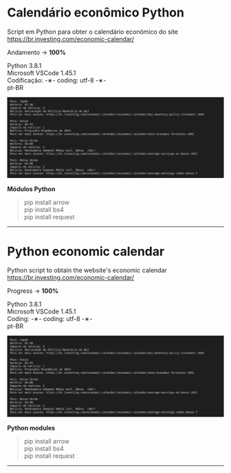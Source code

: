 # Calendário econômico Python

Script em Python para obter o calendário econômico do site https://br.investing.com/economic-calendar/

Andamento -> <strong>100%</strong>

Python 3.8.1 </br>
Microsoft VSCode 1.45.1 </br>
Codificação: -&lowast;- coding: utf-8 -&lowast;- </br>
pt-BR </br> 

![economic-calendar-result](https://github.com/alpdias/calendario-economico-python/blob/master/img/economic-calendar-result.png)

<strong>Módulos Python</strong>

> pip install arrow </br>
> pip install bs4 </br>
> pip install request </br>

---------------------------------------------------------------------------------------------------------

# Python economic calendar

Python script to obtain the website's economic calendar https://br.investing.com/economic-calendar/

Progress -> <strong>100%</strong>

Python 3.8.1 </br>
Microsoft VSCode 1.45.1 </br>
Coding: -&lowast;- coding: utf-8 -&lowast;- </br>
pt-BR </br>

![economic-calendar-result](https://github.com/alpdias/calendario-economico-python/blob/master/img/economic-calendar-result.png)

<strong>Python modules</strong>

> pip install arrow </br>
> pip install bs4 </br>
> pip install request </br>

---------------------------------------------------------------------------------------------------------
